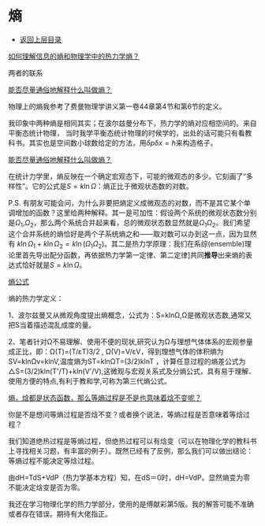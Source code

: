 # 熵

* [返回上层目录](../aerodynamics.md)

[如何理解信息的熵和物理学中的热力学熵？](https://www.zhihu.com/question/593271193/answer/3015378440)

两者的联系



[能否尽量通俗地解释什么叫做熵？](https://www.zhihu.com/question/24053383/answer/26544090)

物理上的熵我参考了费曼物理学讲义第一卷44章第4节和第6节的定义。

我印象中两种熵是相同其实；在波尔兹曼分布下，热力学的熵对应相空间的。来自平衡态统计物理，  当时我学平衡态统计物理的时候学的，出处的话可能只有看教科书。其实也是空间数小球数给定的方法，用$\delta p \delta x = \hbar$来构造格子。



[能否尽量通俗地解释什么叫做熵？](https://www.zhihu.com/question/24053383/answer/1669434587)

在统计力学里，熵反映在一个确定宏观态下，可能的微观态的多少。它刻画了“多样性”。它的公式是$S=k\ln\Omega$：熵正比于微观状态数的对数。

P.S. 有朋友可能会问，为什么非要把熵定义成微观态的对数，而不是其它某个单调增加的函数？这里给两种解释。其一是可加性：假设两个系统的微观状态数分别是$\Omega_1$,$\Omega_2$，那么两个系统合并起来看，总的微观状态数显然就是$\Omega_1\Omega_2$。我们希望这个合并系统的熵恰好是两个子系统熵之和——取对数可以办到这一点，因为显然有 $k\ln\Omega_1+k\ln\Omega_2=k\ln(\Omega_1\Omega_2)$。其二是热力学原理：我们在系综(ensemble)理论里首先导出配分函数，再依据热力学第一定律、第二定律]共同**推导**出来熵的表达式恰好就是$S=k\ln\Omega$。



[熵公式](https://localsite.baidu.com/okam/pages/article/index?categoryLv1=%E6%95%99%E8%82%B2%E5%9F%B9%E8%AE%AD&ch=54&srcid=10004&strategyId=129908947450163&source=natural)

熵的热力学定义：

1、波尔兹曼又从微观角度提出熵概念，公式为：S=klnΩ,Ω是微观状态数,通常又把S当着描述混乱成度的量。

2、笔者针对Ω不易理解、使用不便的现状,研究认为Ω与理想气体体系的宏观参量成正比，即：Ω(T)=(T/εT)3/2 , Ω(V)=V/εV，得到理想气体的体积熵为SV=klnΩv=klnV,温度熵为ST=klnΩT=(3/2)klnT ，计算任意过程的熵差公式为△S=(3/2)kln(T'/T)+kln(V'/V),这微观与宏观关系式及分熵公式，具有易于理解、使用方便的特点,有利于教和学,可称为第三代熵公式。



[熵，焓都是状态函数，那么等熵过程是不是也意味着焓不变呢？](https://www.zhihu.com/question/494194242/answer/2186215890)

你是不是想问等熵过程是否焓不变？或者换个说法，等熵过程是否意味着等焓过程？

我们知道绝热过程是等熵过程，但绝热过程可以有焓变（可以在物理化学的教科书上寻找相关习题，有丰富的例子）。既然已经有了反例，那么我们可以做出结论：等熵过程不能决定等焓过程。

由dH=TdS+VdP（热力学基本方程）知，在dS＝0时，dH=VdP。显然熵变为零不能决定焓变是否为零。

我还在学习物理化学的热力学部分，使用的是傅献彩第5版。我的解答可能不准确或者存在错误。期待有大佬指正。

